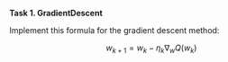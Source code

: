 **Task 1. GradientDescent**

Implement this formula for the gradient descent method:

$$ w_{k + 1} = w_{k} - \eta_{k} \nabla_{w} Q(w_{k}) $$
